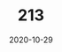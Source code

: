 ---
#### Sroll up (or down) this document to find the editable section. ####

### VARIABLE LIBRARY #### DO NOT TOUCH ####

islands: #### DO NOT TOUCH ####

    np: &np New Providence #### DO NOT TOUCH ####
    gb: &gb Grand Bahama #### DO NOT TOUCH ####
    ab: &ab Abaco #### DO NOT TOUCH ####
    bim: &bim Bimini & Cat Cay #### DO NOT TOUCH ####
    el: &el Eleuthera #### DO NOT TOUCH ####
    bi: &bi Berry Islands #### DO NOT TOUCH ####
    ex: &ex Exuma #### DO NOT TOUCH ####
    in: &in Inagua #### DO NOT TOUCH ####
    an: &an Andros #### DO NOT TOUCH ####
    li: &li Long Island #### DO NOT TOUCH ####
    ci: &ci Cat Island #### DO NOT TOUCH ####
    ac: &ac Acklins #### DO NOT TOUCH ####
    cr: &cr Crooked Island #### DO NOT TOUCH ####
    ma: &ma Mayaguana #### DO NOT TOUCH ####
    ri: &ri Ragged Island #### DO NOT TOUCH ####
    ss: &ss San Salvador #### DO NOT TOUCH ####
    lp: &lp Location Pending #### DO NOT TOUCH ####

facilities: #### DO NOT TOUCH ####
  - facility: &doctors Doctor's Hospital #### DO NOT TOUCH ####
  - facility: &southBeach South Beach Acute Care and Referral Centre #### DO NOT TOUCH ####
  - facility: &pmh Princess Margaret Hospital #### DO NOT TOUCH ####
  - facility: &sandilands Sandilands Rehabilitation Centre #### DO NOT TOUCH ####
  - facility: &gbhs Grand Bahama Health Services #### DO NOT TOUCH ####

sex: #### DO NOT TOUCH ####
    m: &m Male #### DO NOT TOUCH ####
    f: &f Female #### DO NOT TOUCH ####

title: 213 ### DO NOT TOUCH ###
weight: 213
###############################################################
## START EDITING HERE ... 
# Are you a contributor? Fill in your name for recognition. Each contributor's name will be displayed on the report page that they contributed.
contributor: Destiny Gibson
# If you have link to a relevant personal or business website or social media profile please provide it here. All links should be https:// enabled.
con__link: #https://mywebsite.com

# The date format is YYYY-MM-DD. So, October 6, 2021 would be written as 2021-10-06.
date: 2020-10-29

report: ### DO NOT TOUCH ###
  
  number: 213

  cases: ### DO NOT TOUCH ###

    byIsland: ### DO NOT TOUCH ###
      ##### NEW PROVIDENCE #########
      - island: ### DO NOT TOUCH ###
          name: *np ### DO NOT TOUCH ###
          toDate: 5122 
          new: 30
      ##### GRAND BAHAMA ###########
      - island: ### DO NOT TOUCH ###
          name: *gb ### DO NOT TOUCH ###
          toDate: 744
          new: 4
      ##### ABACO ##################
      - island: ### DO NOT TOUCH ###
          name: *ab ### DO NOT TOUCH ###
          toDate: 168
          new: 0
      ##### BIMINI ##################
      - island: ### DO NOT TOUCH ###
          name: *bim ### DO NOT TOUCH ###
          toDate: 59
          new: 0
      ##### ELEUTHERA ##############
      - island: ### DO NOT TOUCH ###
          name: *el ### DO NOT TOUCH ###
          toDate: 64
          new: 0
      ##### BERRY ISLANDS ##########
      - island: ### DO NOT TOUCH ###
          name: *bi ### DO NOT TOUCH ###
          toDate: 41
          new: 0
      ##### EXUMA ##################
      - island: ### DO NOT TOUCH ###
          name: *ex ### DO NOT TOUCH ###
          toDate: 36
          new: 0
      ##### INAGUA #################
      - island: ### DO NOT TOUCH ###
          name: *in ### DO NOT TOUCH ###
          toDate: 19
          new: 0
      ##### ANDROS #################
      - island: ### DO NOT TOUCH ###
          name: *an ### DO NOT TOUCH ###
          toDate: 12
          new: 0
      ##### LONG ISLAND ############
      - island: ### DO NOT TOUCH ###
          name: *li ### DO NOT TOUCH ###
          toDate: 11
          new: 0
      ##### CAT ISLAND #############
      - island: ### DO NOT TOUCH ###
          name: *ci ### DO NOT TOUCH ###
          toDate: 8
          new: 0
      ##### ACKLINS #################
      - island: ### DO NOT TOUCH ###
          name: *ac ### DO NOT TOUCH ###
          toDate: 7
          new: 0
      ##### CROOKED ISLAND #########
      - island: ### DO NOT TOUCH ###
          name: *cr ### DO NOT TOUCH ###
          toDate: 6
          new: 0
      ##### MAYAGUANA ##############
      - island: ### DO NOT TOUCH ###
          name: *ma ### DO NOT TOUCH ###
          toDate: 3
          new: 0
      ##### RAGGED ISLAND ##########
      - island: ### DO NOT TOUCH ###
          name: *ri ### DO NOT TOUCH ###### DO NOT TOUCH ###
          toDate: 0
          new: 0
      ##### SAN SALVADOR ############
      - island: ### DO NOT TOUCH ###
          name: *ss ### DO NOT TOUCH ###### DO NOT TOUCH ### 
          toDate: 0
          new: 0
      ##### LOCATION PENDING ########
      - island: ### DO NOT TOUCH ###
          name: *lp ### DO NOT TOUCH ###
          toDate: 344
          new: 3
    ##### TOTAL CONFIRMED CASES ##########
    toDateTotal: 6644
    ##### BREAKDOWN OF NEWLY CONFIRMED CASES ##########
    newTotal: 37
    
    # There are usually no cases with travel history in these  
    # reports, so the default for ifTravelHistory is set to false. 
    # However, if there are reported cases, set ifTravelHistory to true.
    ifTravelHistory: false
    ##### HISTORY OF TRAVEL ######
    historyOfTravel: ### DO NOT TOUCH ###

        byIsland:  ### DO NOT TOUCH ###
            # Copy and paste this object based on the
            # corresponding number of islands reported.
            # Let's say there's New Providence and Grand Bahama, 
            # copy the object once and then fill in data.
        
            ##### EXAMPLE ##################

            # - island: ### DO NOT TOUCH ###
            #    name: *np
            #    new: 3

            # - island: ### DO NOT TOUCH ###
            #    name: *gb
            #    new: 2

            - island: ### DO NOT TOUCH ###
                name:
                new: 
        
        ##### TOTAL CASES WITH HISTORY OF TRAVEL #####
        total: 0
    
    ##### GENDER OF NEWLY CONFIRMED CASES ########
    bySex: ### DO NOT TOUCH ###
      #############################
      - group: ### DO NOT TOUCH ###
          sex: *m ### DO NOT TOUCH ###
          new: 15
      #############################
      - group: ### DO NOT TOUCH ###
          sex: *f ### DO NOT TOUCH ###
          new: 22
      #############################

    ##### HOSPITALIZATIONS #####
    inHospital: ### DO NOT TOUCH ###

      byFacility: ### DO NOT TOUCH ###
        ##### Doctor's Hospital ########
        - facility: ### DO NOT TOUCH ###
            island: *np ### DO NOT TOUCH ###
            name: *doctors ### DO NOT TOUCH ###
            total: 21
            nonICU: 16
            icu: 5
        ##### South Beach Acute Care and Referral Centre #####
        - facility: ### DO NOT TOUCH ###
            island: *np ### DO NOT TOUCH ###
            name: *southBeach ### DO NOT TOUCH ###
            total: 6
            nonICU: 6
            icu: 0
        ##### Princess Margaret Hospital #########
        - facility: ### DO NOT TOUCH ###
            island: *np ### DO NOT TOUCH ###
            name: *pmh ### DO NOT TOUCH ###
            total: 48
            nonICU: 47
            icu: 1
        #####  Sandilands Rehabilitation Centre ########
        - facility: ### DO NOT TOUCH ###
            island: *np ### DO NOT TOUCH ###
            name: *sandilands ### DO NOT TOUCH ###
            total: 3
            nonICU: 3
            icu: 0
        ##### Grand Bahama Health Services ############
        - facility: ### DO NOT TOUCH ###
            island: *gb ### DO NOT TOUCH ###
            name: *gbhs ### DO NOT TOUCH ###
            total: 9
            nonICU: 3
            icu: 6
      ################################
      totals: ### DO NOT TOUCH ###
        total: 87    
        nonICU: 75
        icu: 12

    ##### ACTIVE CASES & RECOVERIES #####
    active: 2111

    recovered: ### DO NOT TOUCH ### 
      toDate: 4345
      new: 88

    ##### DEATHS #####
    fatalities: ### DO NOT TOUCH ###
      toDate: 142
      unrelatedToDate: 27
      underInvestigation: 19

  ##### REPORTED DEATHS #### AGE / SEX / ISLAND / DATE OF DEATH #####
  # There are usually deaths reported in these reports, so the 
  # default for ifReported is set to true. However, if there are 
  # no reported cases, set ifReported to false.
  ifReported: true

  reportedFatalities: ### DO NOT TOUCH ###
    
    # Copy and paste this object based on the
    # corresponding number of deaths reported.
    # If five deaths, copy five times then fill
    # in data.

    # The date format is YYYY-MM-DD. So, October 6, 2021 would be written as 2021-10-06.
    - fatality: ### DO NOT TOUCH ###
        age: 59
        sex: *m
        island: *el 
        date: 2020-10-06

    - fatality: ### DO NOT TOUCH ###
        age: 66
        sex: *m
        island: *np
        date: 2020-10-04

    - fatality: ### DO NOT TOUCH ###
        age: 78
        sex: *m
        island: *np 
        date: 2020-10-21

    - fatality: ### DO NOT TOUCH ###
        age: 49
        sex: *f
        island: *np 
        date: 2020-10-23

  ##### TESTS COMPLETED
  tests: ### DO NOT TOUCH ###
    ##### TOTAL OF RT-PCR TESTS COMPLETED #####
    toDate: 35435
    ##### TOTAL OF RT-PCR TESTS COMPLETED TODAY #####
    completed: 254
    ##### RESULTS #####
    positive: 37
    ##### RESULTS #####
    negative: 198
    ##### RESULTS #####
    repeated: 19
    ##### RESULTS #####
    inconclusive: 0 

###

### Leave draft as true for review purposes.
draft: false
---